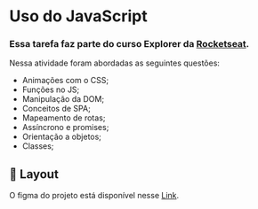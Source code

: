 # Uso do JavaScript

### Essa tarefa faz parte do curso Explorer da [Rocketseat](https://www.rocketseat.com.br).

Nessa atividade foram abordadas as seguintes questões:

- Animações com o CSS;
- Funções no JS;
- Manipulação da DOM;
- Conceitos de SPA;
- Mapeamento de rotas;
- Assíncrono e promises;
- Orientação a objetos;
- Classes;

## 🔖 Layout 

O figma do projeto está disponível nesse [Link](<https://www.figma.com/file/0Cxd3N4jBgwZZBHPgFGWgC/%5BDesafios-Explorer%5D-SPA-Universe-(Copy)?node-id=0%3A1&mode=dev>).

